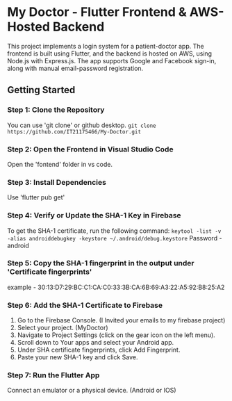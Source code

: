 # My Doctor - Flutter Frontend & AWS-Hosted Backend

This project implements a login system for a patient-doctor app. The frontend is built using Flutter, and the backend is hosted on AWS, using Node.js with Express.js. 
The app supports Google and Facebook sign-in, along with manual email-password registration.

## Getting Started

### Step 1: Clone the Repository
You can use 'git clone' or github desktop.
`git clone https://github.com/IT21175466/My-Doctor.git`

### Step 2: Open the Frontend in Visual Studio Code
Open the 'fontend' folder in vs code.

### Step 3: Install Dependencies
Use 'flutter pub get'

### Step 4: Verify or Update the SHA-1 Key in Firebase
To get the SHA-1 certificate, run the following command:
`keytool -list -v -alias androiddebugkey -keystore ~/.android/debug.keystore`
Password - android

### Step 5: Copy the SHA-1 fingerprint in the output under 'Certificate fingerprints'
example - 30:13:D7:29:BC:C1:CA:C0:33:3B:CA:6B:69:A3:22:A5:92:B8:25:A2

### Step 6: Add the SHA-1 Certificate to Firebase
  1. Go to the Firebase Console. (I Invited your emails to my firebase project)
  2. Select your project. (MyDoctor)
  3. Navigate to Project Settings (click on the gear icon on the left menu).
  4. Scroll down to Your apps and select your Android app.
  5. Under SHA certificate fingerprints, click Add Fingerprint.
  6. Paste your new SHA-1 key and click Save.

### Step 7: Run the Flutter App
Connect an emulator or a physical device. (Android or IOS)
